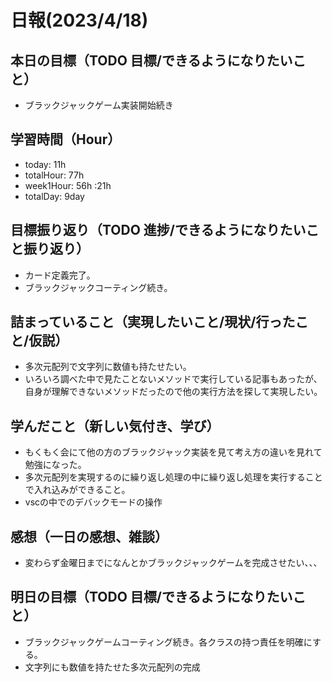 # 日報(2023/4/18)

## 本日の目標（TODO 目標/できるようになりたいこと）

- ブラックジャックゲーム実装開始続き

## 学習時間（Hour）
- today: 11h
- totalHour: 77h
- week1Hour: 56h :21h
- totalDay: 9day

## 目標振り返り（TODO 進捗/できるようになりたいこと振り返り）

- カード定義完了。
- ブラックジャックコーティング続き。

## 詰まっていること（実現したいこと/現状/行ったこと/仮説）

- 多次元配列で文字列に数値も持たせたい。
- いろいろ調べた中で見たことないメソッドで実行している記事もあったが、自身が理解できないメソッドだったので他の実行方法を探して実現したい。

## 学んだこと（新しい気付き、学び）

- もくもく会にて他の方のブラックジャック実装を見て考え方の違いを見れて勉強になった。
- 多次元配列を実現するのに繰り返し処理の中に繰り返し処理を実行することで入れ込みができること。
- vscの中でのデバックモードの操作

## 感想（一日の感想、雑談）
- 変わらず金曜日までになんとかブラックジャックゲームを完成させたい、、、

## 明日の目標（TODO 目標/できるようになりたいこと）
- ブラックジャックゲームコーティング続き。各クラスの持つ責任を明確にする。
- 文字列にも数値を持たせた多次元配列の完成
